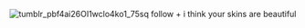 ![tumblr_pbf4ai26OI1wclo4ko1_75sq](https://github.com/user-attachments/assets/5acaac1a-45fa-46ec-9676-1dc09a8b15c0)
follow + i think your skins are beautiful
